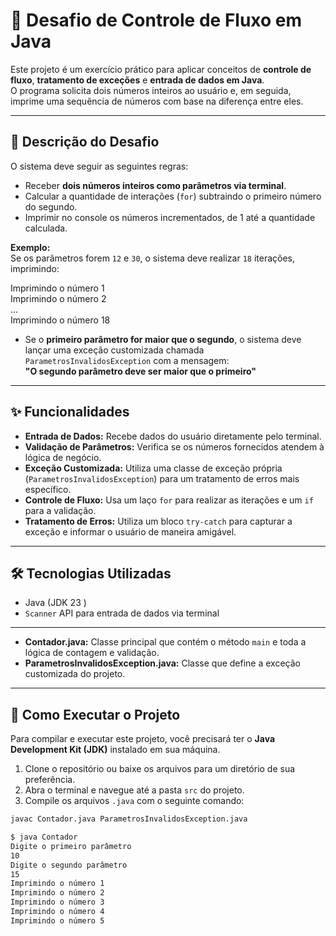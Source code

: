 # 🚦 Desafio de Controle de Fluxo em Java

Este projeto é um exercício prático para aplicar conceitos de **controle de fluxo**, **tratamento de exceções** e **entrada de dados em Java**.  
O programa solicita dois números inteiros ao usuário e, em seguida, imprime uma sequência de números com base na diferença entre eles.

---

## 📝 Descrição do Desafio

O sistema deve seguir as seguintes regras:

- Receber **dois números inteiros como parâmetros via terminal**.
- Calcular a quantidade de interações (`for`) subtraindo o primeiro número do segundo.
- Imprimir no console os números incrementados, de 1 até a quantidade calculada.

**Exemplo:**  
Se os parâmetros forem `12` e `30`, o sistema deve realizar `18` iterações, imprimindo:

Imprimindo o número 1<br>
Imprimindo o número 2<br>
...<br>
Imprimindo o número 18
- Se o **primeiro parâmetro for maior que o segundo**, o sistema deve lançar uma exceção customizada chamada `ParametrosInvalidosException` com a mensagem:  
  **"O segundo parâmetro deve ser maior que o primeiro"**

---

## ✨ Funcionalidades

- **Entrada de Dados:** Recebe dados do usuário diretamente pelo terminal.
- **Validação de Parâmetros:** Verifica se os números fornecidos atendem à lógica de negócio.
- **Exceção Customizada:** Utiliza uma classe de exceção própria (`ParametrosInvalidosException`) para um tratamento de erros mais específico.
- **Controle de Fluxo:** Usa um laço `for` para realizar as iterações e um `if` para a validação.
- **Tratamento de Erros:** Utiliza um bloco `try-catch` para capturar a exceção e informar o usuário de maneira amigável.

---

## 🛠️ Tecnologias Utilizadas

- Java (JDK 23 )
- `Scanner` API para entrada de dados via terminal

---

- **Contador.java:** Classe principal que contém o método `main` e toda a lógica de contagem e validação.
- **ParametrosInvalidosException.java:** Classe que define a exceção customizada do projeto.

---

## 🚀 Como Executar o Projeto

Para compilar e executar este projeto, você precisará ter o **Java Development Kit (JDK)** instalado em sua máquina.

1. Clone o repositório ou baixe os arquivos para um diretório de sua preferência.
2. Abra o terminal e navegue até a pasta `src` do projeto.
3. Compile os arquivos `.java` com o seguinte comando:

```bash
javac Contador.java ParametrosInvalidosException.java

$ java Contador
Digite o primeiro parâmetro
10
Digite o segundo parâmetro
15
Imprimindo o número 1
Imprimindo o número 2
Imprimindo o número 3
Imprimindo o número 4
Imprimindo o número 5

